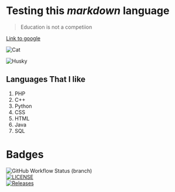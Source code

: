 # Testing this _markdown_ **language**
>Education is not a competiion

[Link to google](https://www.google.com)  

![Cat](https://www.akc.org/wp-content/uploads/2017/11/Siberian-Husky-standing-outdoors-in-the-winter.jpg)

![Husky][Dog]

[Dog]: https://www.akc.org/wp-content/uploads/2017/11/Siberian-Husky-standing-outdoors-in-the-winter.jpg

## Languages That I like

1. PHP
2. C++
3. Python
4. CSS
5. HTML
6. Java
7. SQL

# Badges
![GitHub Workflow Status (branch)](https://img.shields.io/github/actions/workflow/status/Devtheprogrammer-maker/sem/main.yml?branch=master)   
[![LICENSE](https://img.shields.io/github/license/Devtheprogrammer-maker/sem.svg?style=flat-square)](https://github.com/Devtheprogrammer-maker/sem/blob/master/LICENSE)   
[![Releases](https://img.shields.io/github/release/<github-username>/sem/all.svg?style=flat-square)](https://github.com/Devtheprogrammer-maker/sem/releases)
